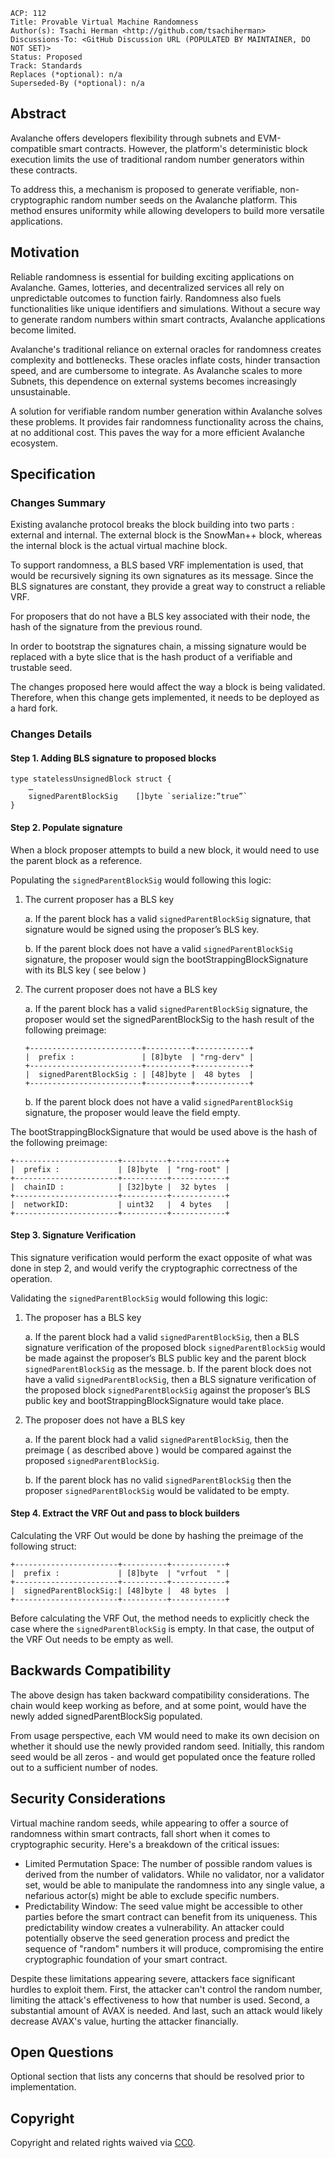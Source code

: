 ```text
ACP: 112
Title: Provable Virtual Machine Randomness
Author(s): Tsachi Herman <http://github.com/tsachiherman>
Discussions-To: <GitHub Discussion URL (POPULATED BY MAINTAINER, DO NOT SET)>
Status: Proposed
Track: Standards
Replaces (*optional): n/a
Superseded-By (*optional): n/a
```

## Abstract

Avalanche offers developers flexibility through subnets and EVM-compatible smart contracts. However, the platform's deterministic block execution limits the use of traditional random number generators within these contracts.

To address this, a mechanism is proposed to generate verifiable, non-cryptographic random number seeds on the Avalanche platform. This method ensures uniformity while allowing developers to build more versatile applications.


## Motivation

Reliable randomness is essential for building exciting applications on Avalanche. Games, lotteries, and decentralized services all rely on unpredictable outcomes to function fairly. Randomness also fuels functionalities like unique identifiers and simulations. Without a secure way to generate random numbers within smart contracts, Avalanche applications become limited.

Avalanche's traditional reliance on external oracles for randomness creates complexity and bottlenecks. These oracles inflate costs, hinder transaction speed, and are cumbersome to integrate. As Avalanche scales to more Subnets, this dependence on external systems becomes increasingly unsustainable.

A solution for verifiable random number generation within Avalanche solves these problems. It provides fair randomness functionality across the chains, at no additional cost. This paves the way for a more efficient Avalanche ecosystem.

## Specification

### Changes Summary

Existing avalanche protocol breaks the block building into two parts : external and internal. The external block is the SnowMan++ block, whereas the internal block is the actual virtual machine block.

To support randomness, a BLS based VRF implementation is used, that would be recursively signing its own signatures as its message. Since the BLS signatures are constant, they provide a great way to construct a reliable VRF.

For proposers that do not have a BLS key associated with their node, the hash of the signature from the previous round.

In order to bootstrap the signatures chain, a missing signature would be replaced with a byte slice that is the hash product of a verifiable and trustable seed.

The changes proposed here would affect the way a block is being validated. Therefore, when this change gets implemented, it needs to be deployed as a hard fork.

### Changes Details

#### Step 1. Adding BLS signature to proposed blocks

```golang
type statelessUnsignedBlock struct {
	…
	signedParentBlockSig    []byte `serialize:”true”`
}
```

#### Step 2. Populate signature

When a block proposer attempts to build a new block, it would need to use the parent block as a reference.

Populating the `signedParentBlockSig` would following this logic:

1. The current proposer has a BLS key
   
	a. If the parent block has a valid `signedParentBlockSig` signature, that signature would be signed using the proposer’s BLS key.

	b. If the parent block does not have a valid `signedParentBlockSig` signature, the proposer would sign the bootStrappingBlockSignature with its BLS key ( see below )

2. The current proposer does not have a BLS key
   
   a. If the parent block has a valid `signedParentBlockSig` signature, the proposer would set the signedParentBlockSig to the hash result of the following preimage:
	```
	+-------------------------+----------+------------+
	|  prefix :               | [8]byte  | "rng-derv" |
	+-------------------------+----------+------------+
	|  signedParentBlockSig : | [48]byte |  48 bytes  |
	+-------------------------+----------+------------+
	```

	b. If the parent block does not have a valid `signedParentBlockSig` signature, the proposer would leave the field empty.

The bootStrappingBlockSignature that would be used above is the hash of the following preimage:

```
+-----------------------+----------+------------+
|  prefix :             | [8]byte  | "rng-root" |
+-----------------------+----------+------------+
|  chainID :            | [32]byte |  32 bytes  |
+-----------------------+----------+------------+
|  networkID:           | uint32   |  4 bytes   |
+-----------------------+----------+------------+
```

#### Step 3. Signature Verification

This signature verification would perform the exact opposite of what was done in step 2, and would verify the cryptographic correctness of the operation.

Validating the `signedParentBlockSig` would following this logic:
1. The proposer has a BLS key

	a. If the parent block had a valid `signedParentBlockSig`, then a BLS signature verification of the proposed block  `signedParentBlockSig` would be made against the proposer’s BLS public key and the parent block  `signedParentBlockSig` as the message.
	b. If the parent block does not have a valid `signedParentBlockSig`, then a BLS signature verification of the proposed block  `signedParentBlockSig` against the proposer’s BLS public key and bootStrappingBlockSignature would take place.

2. The proposer does not have a BLS key

	a. If the parent block had a valid `signedParentBlockSig`, then the preimage ( as described above ) would be compared against the proposed `signedParentBlockSig`.

	b. If the parent block has no valid `signedParentBlockSig` then the proposer `signedParentBlockSig` would be validated to be empty.

#### Step 4. Extract the VRF Out and pass to block builders

Calculating the VRF Out would be done by hashing the preimage of the following struct:

```
+-----------------------+----------+------------+
|  prefix :             | [8]byte  | "vrfout  " |
+-----------------------+----------+------------+
|  signedParentBlockSig:| [48]byte |  48 bytes  |
+-----------------------+----------+------------+
```

Before calculating the VRF Out, the method needs to explicitly check the case where the `signedParentBlockSig` is empty. In that case, the output of the VRF Out needs to be empty as well.

## Backwards Compatibility

The above design has taken backward compatibility considerations. The chain would keep working as before, and at some point, would have the newly added signedParentBlockSig populated.

From usage perspective, each VM would need to make its own decision on whether it should use the newly provided random seed. Initially, this random seed would be all zeros - and would get populated once the feature rolled out to a sufficient number of nodes.

## Security Considerations

Virtual machine random seeds, while appearing to offer a source of randomness within smart contracts, fall short when it comes to cryptographic security. Here's a breakdown of the critical issues:

- Limited Permutation Space: The number of possible random values is derived from the number of validators. While no validator, nor a validator set, would be able to manipulate the randomness into any single value, a nefarious actor(s) might be able to exclude specific numbers.
- Predictability Window: The seed value might be accessible to other parties before the smart contract can benefit from its uniqueness. This predictability window creates a vulnerability. An attacker could potentially observe the seed generation process and predict the sequence of "random" numbers it will produce, compromising the entire cryptographic foundation of your smart contract.

Despite these limitations appearing severe, attackers face significant hurdles to exploit them. First, the attacker can't control the random number, limiting the attack's effectiveness to how that number is used. Second, a substantial amount of AVAX is needed. And last, such an attack would likely decrease AVAX's value, hurting the attacker financially.

## Open Questions

Optional section that lists any concerns that should be resolved prior to implementation.

## Copyright

Copyright and related rights waived via [CC0](https://creativecommons.org/publicdomain/zero/1.0/).

